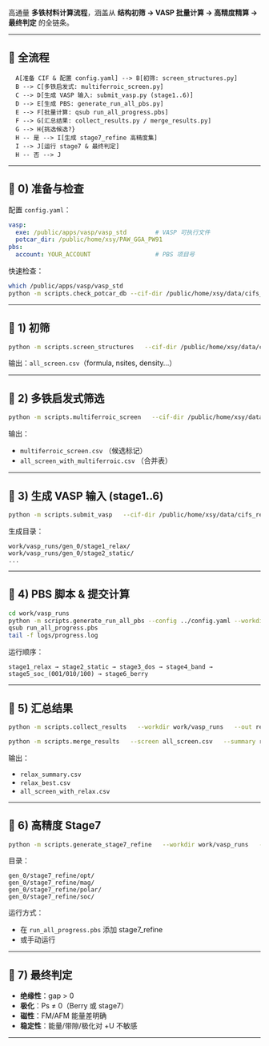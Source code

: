 
高通量 **多铁材料计算流程**，涵盖从 **结构初筛 → VASP 批量计算 → 高精度精算 → 最终判定** 的全链条。

---

## 📌 全流程

```
  A[准备 CIF & 配置 config.yaml] --> B[初筛: screen_structures.py]
  B --> C[多铁启发式: multiferroic_screen.py]
  C --> D[生成 VASP 输入: submit_vasp.py (stage1..6)]
  D --> E[生成 PBS: generate_run_all_pbs.py]
  E --> F[批量计算: qsub run_all_progress.pbs]
  F --> G[汇总结果: collect_results.py / merge_results.py]
  G --> H{挑选候选?}
  H -- 是 --> I[生成 stage7_refine 高精度集]
  I --> J[运行 stage7 & 最终判定]
  H -- 否 --> J
```

---

## 🔹 0) 准备与检查

配置 `config.yaml`：

```yaml
vasp:
  exe: /public/apps/vasp/vasp_std        # VASP 可执行文件
  potcar_dir: /public/home/xsy/PAW_GGA_PW91
pbs:
  account: YOUR_ACCOUNT                  # PBS 项目号
```

快速检查：

```bash
which /public/apps/vasp/vasp_std
python -m scripts.check_potcar_db --cif-dir /public/home/xsy/data/cifs_relaxed --potcar-dir /public/home/xsy/PAW_GGA_PW91
```

---

## 🔹 1) 初筛

```bash
python -m scripts.screen_structures   --cif-dir /public/home/xsy/data/cifs_relaxed   --out all_screen.csv   --limit 0
```

输出：`all_screen.csv`（formula, nsites, density…）

---

## 🔹 2) 多铁启发式筛选

```bash
python -m scripts.multiferroic_screen   --cif-dir /public/home/xsy/data/cifs_relaxed   --out multiferroic_screen.csv   --merge-all-screen
```

输出：
- `multiferroic_screen.csv` （候选标记）
- `all_screen_with_multiferroic.csv` （合并表）

---

## 🔹 3) 生成 VASP 输入 (stage1..6)

```bash
python -m scripts.submit_vasp   --cif-dir /public/home/xsy/data/cifs_relaxed   --potcar-dir /public/home/xsy/PAW_GGA_PW91   --config config.yaml   --limit 0   --workdir work/vasp_runs
```

生成目录：

```
work/vasp_runs/gen_0/stage1_relax/
work/vasp_runs/gen_0/stage2_static/
...
```

---

## 🔹 4) PBS 脚本 & 提交计算

```bash
cd work/vasp_runs
python -m scripts.generate_run_all_pbs --config ../config.yaml --workdir . --out run_all.pbs
qsub run_all_progress.pbs
tail -f logs/progress.log
```

运行顺序：
```
stage1_relax → stage2_static → stage3_dos → stage4_band → stage5_soc_(001/010/100) → stage6_berry
```

---

## 🔹 5) 汇总结果

```bash
python -m scripts.collect_results   --workdir work/vasp_runs   --out relax_summary.csv   --best relax_best.csv

python -m scripts.merge_results   --screen all_screen.csv   --summary relax_summary.csv   --out all_screen_with_relax.csv
```

输出：
- `relax_summary.csv`
- `relax_best.csv`
- `all_screen_with_relax.csv`

---

## 🔹 6) 高精度 Stage7

```bash
python -m scripts.generate_stage7_refine   --workdir work/vasp_runs   --indices 0,2,5   --potcar-dir /public/home/xsy/PAW_GGA_PW91
```

目录：

```
gen_0/stage7_refine/opt/
gen_0/stage7_refine/mag/
gen_0/stage7_refine/polar/
gen_0/stage7_refine/soc/
```

运行方式：
- 在 `run_all_progress.pbs` 添加 stage7_refine
- 或手动运行

---

## 🔹 7) 最终判定

- **绝缘性**：gap > 0
- **极化**：Ps ≠ 0（Berry 或 stage7）
- **磁性**：FM/AFM 能量差明确
- **稳定性**：能量/带隙/极化对 +U 不敏感

---




